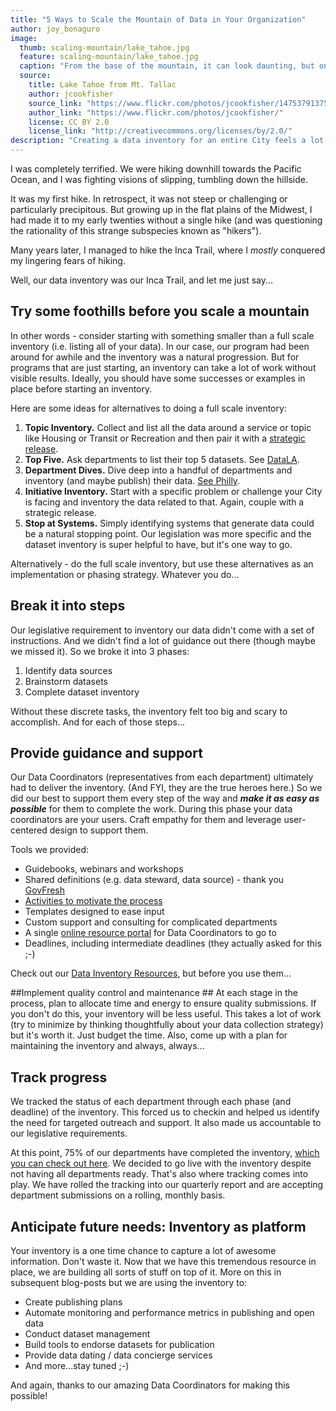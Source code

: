 ```yaml
---
title: "5 Ways to Scale the Mountain of Data in Your Organization"
author: joy_bonaguro
image:
  thumb: scaling-mountain/lake_tahoe.jpg
  feature: scaling-mountain/lake_tahoe.jpg
  caption: "From the base of the mountain, it can look daunting, but once on top: Oh, the views!"
  source:
    title: Lake Tahoe from Mt. Tallac
    author: jcookfisher
    source_link: "https://www.flickr.com/photos/jcookfisher/14753791375/"
    author_link: "https://www.flickr.com/photos/jcookfisher/"
    license: CC BY 2.0
    license_link: "http://creativecommons.org/licenses/by/2.0/"
description: "Creating a data inventory for an entire City feels a lot like climbing a mountain. Read how we scaled this mountain and what we've learned along the way."
---
```


I was completely terrified.  We were hiking downhill towards the Pacific Ocean, and I was fighting visions of slipping, tumbling down the hillside.

It was my first hike. In retrospect, it was not steep or challenging or particularly precipitous. But growing up in the flat plains of the Midwest, I had made it to my early twenties without a single hike (and was questioning the rationality of this strange subspecies known as "hikers").

Many years later, I managed to hike the Inca Trail, where I *mostly* conquered my lingering fears of hiking.

Well, our data inventory was our Inca Trail, and let me just say...

## Try some foothills before you scale a mountain ##
In other words - consider starting with something smaller than a full scale inventory (i.e. listing all of your data). In our case, our program had been around for awhile and the inventory was a natural progression. But for programs that are just starting, an inventory can take a lot of work without visible results. Ideally, you should have some successes or examples in place before starting an inventory.

Here are some ideas for alternatives to doing a full scale inventory:

 1. **Topic Inventory.** Collect and list all the data around a service or topic like Housing or Transit or Recreation and then pair it with a [strategic release](http://datasf.org/blog/housing-data-hub-launched/).
 2. **Top Five.** Ask departments to list their top 5 datasets. See [DataLA](https://data.lacity.org/).
 3. **Department Dives.** Dive deep into a handful of departments and inventory (and maybe publish) their data. [See Philly](http://www.phila.gov/data/). 
 4. **Initiative Inventory.** Start with a specific problem or challenge your City is facing and inventory the data related to that. Again, couple with a strategic release.
 5. **Stop at Systems.** Simply identifying systems that generate data could be a natural stopping point. Our legislation was more specific and the dataset inventory is super helpful to have, but it's one way to go.

Alternatively - do the full scale inventory, but use these alternatives as an implementation or phasing strategy. Whatever you do...

## Break it into steps ##
Our legislative requirement to inventory our data didn't come with a set of instructions. And we didn't find a lot of guidance out there (though maybe we missed it). So we broke it into 3 phases:

 1. Identify data sources
 2. Brainstorm datasets
 3. Complete dataset inventory

Without these discrete tasks, the inventory felt too big and scary to accomplish. And for each of those steps...

## Provide guidance and support ##
Our Data Coordinators (representatives from each department) ultimately had to deliver the inventory. (And FYI, they are the true heroes here.) So we did our best to support them every step of the way and ***make it as easy as possible*** for them to complete the work. During this phase your data coordinators are your users. Craft empathy for them and leverage user-centered design to support them.

Tools we provided:

 - Guidebooks, webinars and workshops
 - Shared definitions (e.g. data steward, data source) - thank you [GovFresh](http://www.govfresh.com/about/)
 - [Activities to motivate the process](https://www.youtube.com/watch?v=UuFRCg0U6mE)
 - Templates designed to ease input
 - Custom support and consulting for complicated departments
 - A single [online  resource portal](http://datasf.org/coordinators/) for Data Coordinators to go to
 - Deadlines, including intermediate deadlines (they actually asked for this ;-)

Check out our [Data Inventory Resources](http://datasf.org/resources/), but before you use them...
 
##Implement quality control and maintenance ##
At each stage in the process, plan to allocate time and energy to ensure quality submissions. If you don't do this, your inventory will be less useful. This takes a lot of work (try to minimize by thinking thoughtfully about your data collection strategy) but it's worth it. Just budget the time. Also, come up with a plan for maintaining the inventory and always, always...
 
## Track progress ##
We tracked the status of each department through each phase (and deadline) of the inventory. This forced us to checkin and helped us identify the need for targeted outreach and support. It also made us accountable to our legislative requirements.

At this point, 75% of our departments have completed the inventory, [which you can check out here](https://data.sfgov.org/City-Management-and-Ethics/Dataset-Inventory/y8fp-fbf5). We decided to go live with the inventory despite not having all departments ready. That's also where tracking comes into play. We have rolled the tracking into our quarterly report and are accepting department submissions on a rolling, monthly basis.

## Anticipate future needs: Inventory as platform ##
Your inventory is a one time chance to capture a lot of awesome information. Don't waste it. Now that we have this tremendous resource in place, we are building all sorts of stuff on top of it. More on this in subsequent blog-posts but we are using the inventory to:

 - Create publishing plans
 - Automate monitoring and performance metrics in publishing and open data
 - Conduct dataset management
 - Build tools to endorse datasets for publication
 - Provide data dating / data concierge services
 - And more...stay tuned ;-)

And again, thanks to our amazing Data Coordinators for making this possible!

